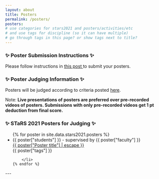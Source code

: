 ```yaml
---
layout: about
title: Posters
permalink: /posters/
posters:
# use categories for stars2021 and posters/activities/etc
# and use tags for discipline (so it can have multiple)
# go through tags in this page? or show tags next to title?
---
```

### ✨ Poster Submission Instructions ✨

Please follow instructions in <a href="https://ggc-stars.github.io/stars2021/update/2021/03/07/poster-submission-instructions.html"> this post </a> to submit your posters.

### ✨ Poster Judging Information ✨

Posters will be judged according to criteria posted <a href="https://ggc-stars.github.io/stars2021/update/2021/03/09/rubrics-feedback-posters.html">here</a>.

Note: <b>Live presentations of posters are preferred over pre-recorded videos of posters. Submissions with only pre-recorded videos get 1 pt deduction from final score.</b>

### ✨ STaRS 2021 Posters for Judging ✨

<div class="page-segments">
    <ul class="page-segments-list">
    {% for poster in site.data.stars2021.posters %}
        <li>
            <span class="post-meta">{{ poster["students"] }} - supervised by {{ poster["faculty"] }}</span><br>
            <span>
                <a class="post-link" href="{{ poster["Poster title"] | datapage_url: '/stars2021/posters' }}">
                {{ poster["Poster title"] | escape }}
                </a>
            </span><br>
            <span class="post-excerpt">{{ poster["tags"] }}</span>

        </li>
    {% endfor %}
</ul>
</div>
---


